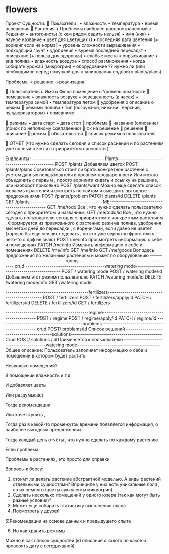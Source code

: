 # flowers
Проект
Сущности:
	Показатели :
•	влажность
•	температура
•	время освещения
	Растения
•	Проблемы наиболее распространенный
•	Решения
•	антогонисты (с кем рядом садить нельзя)
•	имя (ник)
•	науное название
•	цвет для цветущих ()
•	последняя дата цветения (+ ворнинг если не норма)
•	уровень сложности выращивания
•	подходящий грунт
•	удобрения
•	вуремя последней пересадкт 
•	описакние (+ польза для здоровья)
•	слабые места
•	опрыскивание
•	вид полива
•	влажность воздуха
•	способ размножения
•	когда собирать урожай (микрогрин)
•	оборудование ?? нужно ли (или необходимое перед покупкой доя планирования ендпоитн plants/plans)



Проблема -> решение →реализация



	Пользователь
o	Имя
o	Фк на помещение 
o	Уровень опытности
	помещение 
•	влажность воздуха
•	освещенность (в часах)
•	температура зимой
•	температура летом
	удобрения 
o	описание
o	режим
	режимы полива 
•	тип (погружной, нижний , верхний, пульверизатором)
•	описаниме

	режимы 
•	дата старт
•	дата стоп
	проблема
	название (описание) (поиск по неполному совпадению)
	фк на решение
	решение
	описание 
	режим
	обязательства
	список режимов пользователя

	ОТЧЕТ
(что нужно сделать сегодня и список раснений и по растениям уже полный отчет и с приоритетом срочности ) 

Ендпоинты :
----------------------------------- Plants----------------------------------------------
POST /plants
Добавляем цветок
POST /plants/plans
Советоваться стоит ли брать конкретное растение с учетом данных полшьзователя и уровнем прошаренности
Или можно объединить с первым , просто ворнинги кидать и ссылку на решение, или наоборот прикольно 
POST /plants/want
Можно еще сделать список желаемых растений и смотреть по сайтам и выводить выгодные предложениями
POST /plants/problem
PATCH plants/id
DELETE /plants
GET /plants
----------------------------------- ME----------------------------------------------
GET /me/todo
Все , что нужно сделать пользователю сегодня с приоритетом и названием.
GET /me/todo/id
Все , что нужно сделать пользователю сегодня с приоритетом c конкретным растением . Формируется из привязанного к растению режима полива, удобрения , высчетом дней до пересадки , с ворнингами, если давно не цветет (хорошо бы еще чек лист сделать , но это уже вероятно фронт или я чего-то о дрф не знаю)
POST /me/info 
просмотреть информацию о себе и помещениях
PATCH /me/info
Изменить информацию о себе и помещениях
DELETE /me/info
GET /me/info
GET /me/goods
Вот здесь предложения по желанным растениям и может по оборудованию
----------------------------------- rooms----------------------------------------------
crud
---------------------------------------watering mode-----------------------------------------
POST / watering mode
POST / watering mode/id
Добавляем этот режим пользлвателю
PATCH /watering mode/id
DELETE /watering mode/info
GET /watering mode

-----------------------------------------fertilizers---------------------------------------------
POST / fertilizers 
POST / fertilizers/apply/id 
PATCH / fertilizers/id
DELETE / fertilizers/id
GET / fertilizers



-----------------------------------------regime---------------------------------------------
POST / regime 
POST / regime/apply/id 
PATCH / regime/id
-----------------------------------------problems---------------------------------------------
crud
POST/ problems/id
Список решений 
-----------------------------------------solutions---------------------------------------------
Crud 
POST/ solutions /id
Применяется к пользователю
---------------------------------------watering mode-----------------------------------------
Общее описание:
Пользователь заполняет информацию о себе и помещении в котором будет растить

Несколько помещений?

В помощении влажность и т.д

И добавляет цветы

Или раздумывает

Тогда рекомендации

Или хочет купить ,

Тогда раз в какой-то промежуток времени появляется информация, о наиболее выгодных предложениях

Тогда каждый день отчёты , что нужно сделать по каждому растению

Если проблема

Проблемы в растениях, это просто для справки


Вопросы к боссу:
1) стоимт ли делать растение абстрактной моделью. А виды растений отдельными сущностями? Впринципе у них есть уникальные поля , но их немного
(цветы 
суккуленты
микрогрин)
2) Сделать несколько помещений у одного юзера (так как могут быть разные условия)?
3) Может еще собирать статистику выполнения плана
4) Посмотреть у друзей

5)Рекомендации на основе данных и предыдущего опыта

6) Но как хранить режимы

Можно в как список сущностей (id описание с какого по какое и проверять дату с сегодняшней)

